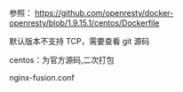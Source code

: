 参照：
https://github.com/openresty/docker-openresty/blob/1.9.15.1/centos/Dockerfile

默认版本不支持 TCP，需要查看 git 源码

centos：为官方源码,二次打包

nginx-fusion.conf
